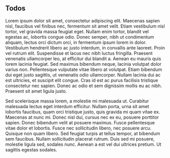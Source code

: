 ## Todos 

Lorem ipsum dolor sit amet, consectetur adipiscing elit. Maecenas sapien nisl, faucibus vel finibus nec, fermentum sit amet velit. Etiam vestibulum nisl tortor, vel gravida massa feugiat eget. Nullam enim tortor, blandit vel egestas ac, lobortis congue odio. Donec semper, nibh ut condimentum aliquam, lectus orci dictum orci, in fermentum ipsum lorem in dolor. Vestibulum hendrerit libero ac justo interdum, in convallis ante laoreet. Proin vel rutrum elit. Suspendisse et lacus nec nibh luctus fringilla. Praesent venenatis ullamcorper leo, at efficitur dui blandit a. Aenean eu mauris quis lorem lacinia feugiat. Sed maximus bibendum neque, lacinia volutpat dolor varius non. Pellentesque vulputate vitae libero at volutpat. Etiam bibendum dui eget justo sagittis, ut venenatis odio ullamcorper. Nullam lacinia dui ac est ultricies, et suscipit elit congue. Cras id est ac purus facilisis tristique consectetur nec sapien. Donec ac odio et sem dignissim mollis eu ac nibh. Praesent sit amet ligula justo.

Sed scelerisque massa lorem, a molestie mi malesuada ut. Curabitur malesuada lectus eget interdum efficitur. Nullam porta, urna sit amet lobortis faucibus, quam orci tristique justo, quis gravida mi quam vitae ex. Maecenas at nunc mi. Donec nisl dui, cursus nec ex eu, posuere porttitor sapien. Donec bibendum velit at posuere maximus. Fusce pellentesque vitae dolor et lobortis. Fusce nec sollicitudin libero, nec posuere arcu. Quisque non quam libero. Sed feugiat turpis at tellus tempor, at bibendum sem faucibus. Nullam sollicitudin placerat rutrum. Duis sed mi posuere, molestie ligula sed, sodales nunc. Aenean a est vel dui ultrices pretium. Ut sagittis egestas sodales.

